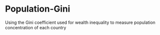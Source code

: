# Population-Gini
Using the Gini coefficient used for wealth inequality to measure population concentration of each country
